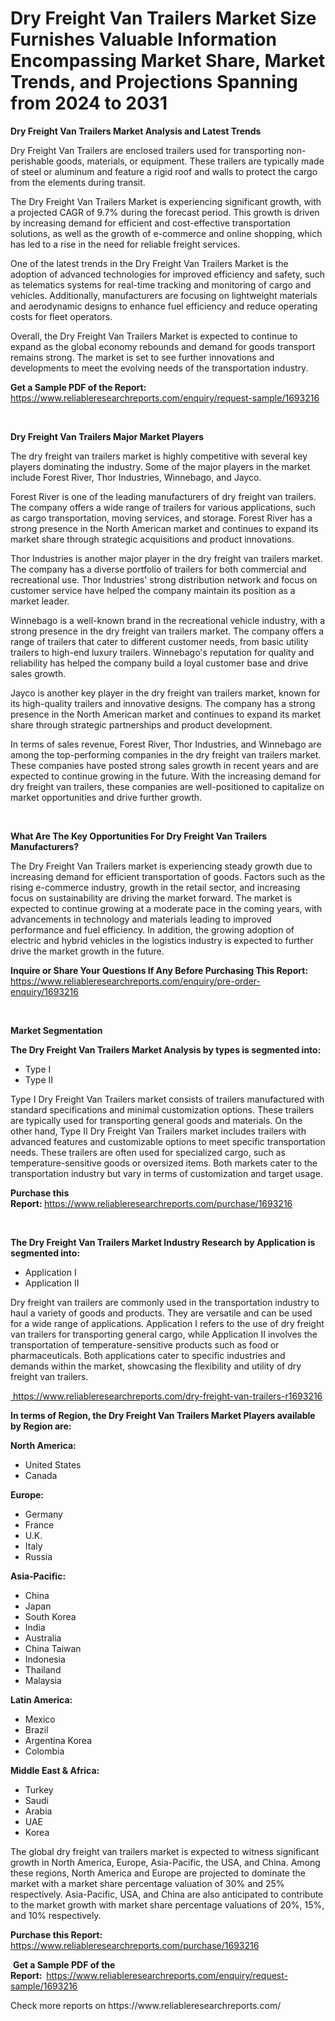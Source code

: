 <p><h1>Dry Freight Van Trailers Market Size Furnishes Valuable Information Encompassing Market Share, Market Trends, and Projections Spanning from 2024 to 2031</h1></p><p><strong>Dry Freight Van Trailers Market Analysis and Latest Trends</strong></p>
<p><p>Dry Freight Van Trailers are enclosed trailers used for transporting non-perishable goods, materials, or equipment. These trailers are typically made of steel or aluminum and feature a rigid roof and walls to protect the cargo from the elements during transit. </p><p>The Dry Freight Van Trailers Market is experiencing significant growth, with a projected CAGR of 9.7% during the forecast period. This growth is driven by increasing demand for efficient and cost-effective transportation solutions, as well as the growth of e-commerce and online shopping, which has led to a rise in the need for reliable freight services. </p><p>One of the latest trends in the Dry Freight Van Trailers Market is the adoption of advanced technologies for improved efficiency and safety, such as telematics systems for real-time tracking and monitoring of cargo and vehicles. Additionally, manufacturers are focusing on lightweight materials and aerodynamic designs to enhance fuel efficiency and reduce operating costs for fleet operators. </p><p>Overall, the Dry Freight Van Trailers Market is expected to continue to expand as the global economy rebounds and demand for goods transport remains strong. The market is set to see further innovations and developments to meet the evolving needs of the transportation industry.</p></p>
<p><strong>Get a Sample PDF of the Report:&nbsp;</strong> <a href="https://www.reliableresearchreports.com/enquiry/request-sample/1693216">https://www.reliableresearchreports.com/enquiry/request-sample/1693216</a></p>
<p>&nbsp;</p>
<p><strong>Dry Freight Van Trailers Major Market Players</strong></p>
<p><p>The dry freight van trailers market is highly competitive with several key players dominating the industry. Some of the major players in the market include Forest River, Thor Industries, Winnebago, and Jayco.</p><p>Forest River is one of the leading manufacturers of dry freight van trailers. The company offers a wide range of trailers for various applications, such as cargo transportation, moving services, and storage. Forest River has a strong presence in the North American market and continues to expand its market share through strategic acquisitions and product innovations.</p><p>Thor Industries is another major player in the dry freight van trailers market. The company has a diverse portfolio of trailers for both commercial and recreational use. Thor Industries' strong distribution network and focus on customer service have helped the company maintain its position as a market leader.</p><p>Winnebago is a well-known brand in the recreational vehicle industry, with a strong presence in the dry freight van trailers market. The company offers a range of trailers that cater to different customer needs, from basic utility trailers to high-end luxury trailers. Winnebago's reputation for quality and reliability has helped the company build a loyal customer base and drive sales growth.</p><p>Jayco is another key player in the dry freight van trailers market, known for its high-quality trailers and innovative designs. The company has a strong presence in the North American market and continues to expand its market share through strategic partnerships and product development.</p><p>In terms of sales revenue, Forest River, Thor Industries, and Winnebago are among the top-performing companies in the dry freight van trailers market. These companies have posted strong sales growth in recent years and are expected to continue growing in the future. With the increasing demand for dry freight van trailers, these companies are well-positioned to capitalize on market opportunities and drive further growth.</p></p>
<p>&nbsp;</p>
<p><strong>What Are The Key Opportunities For Dry Freight Van Trailers Manufacturers?</strong></p>
<p><p>The Dry Freight Van Trailers market is experiencing steady growth due to increasing demand for efficient transportation of goods. Factors such as the rising e-commerce industry, growth in the retail sector, and increasing focus on sustainability are driving the market forward. The market is expected to continue growing at a moderate pace in the coming years, with advancements in technology and materials leading to improved performance and fuel efficiency. In addition, the growing adoption of electric and hybrid vehicles in the logistics industry is expected to further drive the market growth in the future.</p></p>
<p><strong>Inquire or Share Your Questions If Any Before Purchasing This Report:</strong> <a href="https://www.reliableresearchreports.com/enquiry/pre-order-enquiry/1693216">https://www.reliableresearchreports.com/enquiry/pre-order-enquiry/1693216</a></p>
<p>&nbsp;</p>
<p><strong>Market Segmentation</strong></p>
<p><strong>The Dry Freight Van Trailers Market Analysis by types is segmented into:</strong></p>
<p><ul><li>Type I</li><li>Type II</li></ul></p>
<p><p>Type I Dry Freight Van Trailers market consists of trailers manufactured with standard specifications and minimal customization options. These trailers are typically used for transporting general goods and materials. On the other hand, Type II Dry Freight Van Trailers market includes trailers with advanced features and customizable options to meet specific transportation needs. These trailers are often used for specialized cargo, such as temperature-sensitive goods or oversized items. Both markets cater to the transportation industry but vary in terms of customization and target usage.</p></p>
<p><strong>Purchase this Report:&nbsp;</strong><a href="https://www.reliableresearchreports.com/purchase/1693216">https://www.reliableresearchreports.com/purchase/1693216</a></p>
<p>&nbsp;</p>
<p><strong>The Dry Freight Van Trailers Market Industry Research by Application is segmented into:</strong></p>
<p><ul><li>Application I</li><li>Application II</li></ul></p>
<p><p>Dry freight van trailers are commonly used in the transportation industry to haul a variety of goods and products. They are versatile and can be used for a wide range of applications. Application I refers to the use of dry freight van trailers for transporting general cargo, while Application II involves the transportation of temperature-sensitive products such as food or pharmaceuticals. Both applications cater to specific industries and demands within the market, showcasing the flexibility and utility of dry freight van trailers.</p></p>
<p><a href="https://www.reliableresearchreports.com/dry-freight-van-trailers-r1693216">&nbsp;https://www.reliableresearchreports.com/dry-freight-van-trailers-r1693216</a></p>
<p><strong>In terms of Region, the Dry Freight Van Trailers Market Players available by Region are:</strong></p>
<p>
    <p> <strong> North America: </strong>
        <ul>
            <li>United States</li>
            <li>Canada</li>
        </ul>
        </p> 
    <p> <strong> Europe: </strong>
        <ul>
            <li>Germany</li>
            <li>France</li>
            <li>U.K.</li>
            <li>Italy</li>
            <li>Russia</li>
        </ul>
        </p> 
    <p> <strong> Asia-Pacific: </strong>
        <ul>
            <li>China</li>
            <li>Japan</li>
            <li>South Korea</li>
            <li>India</li>
            <li>Australia</li>
            <li>China Taiwan</li>
            <li>Indonesia</li>
            <li>Thailand</li>
            <li>Malaysia</li>
        </ul>
        </p> 
    <p> <strong> Latin America: </strong>
        <ul>
            <li>Mexico</li>
            <li>Brazil</li>
            <li>Argentina Korea</li>
            <li>Colombia</li>
        </ul>
        </p> 
    <p> <strong> Middle East & Africa: </strong>
        <ul>
            <li>Turkey</li>
            <li>Saudi</li>
            <li>Arabia</li>
            <li>UAE</li>
            <li>Korea</li>
        </ul>
    </p>
    </p>
<p><p>The global dry freight van trailers market is expected to witness significant growth in North America, Europe, Asia-Pacific, the USA, and China. Among these regions, North America and Europe are projected to dominate the market with a market share percentage valuation of 30% and 25% respectively. Asia-Pacific, USA, and China are also anticipated to contribute to the market growth with market share percentage valuations of 20%, 15%, and 10% respectively.</p></p>
<p><strong>Purchase this Report: </strong><a href="https://www.reliableresearchreports.com/purchase/1693216">https://www.reliableresearchreports.com/purchase/1693216</a></p>
<p>&nbsp;<strong>Get a Sample PDF of the Report:&nbsp;&nbsp;</strong><a href="https://www.reliableresearchreports.com/enquiry/request-sample/1693216">https://www.reliableresearchreports.com/enquiry/request-sample/1693216</a></p>
<p><strong></strong></p>
<p>Check more reports on https://www.reliableresearchreports.com/</p>